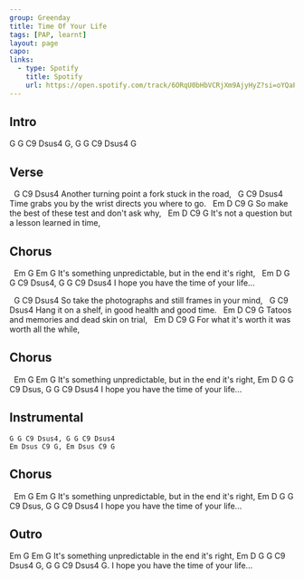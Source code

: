 ```yaml
---
group: Greenday
title: Time Of Your Life
tags: [PAP, learnt]
layout: page
capo: 
links: 
  - type: Spotify
    title: Spotify
    url: https://open.spotify.com/track/6ORqU0bHbVCRjXm9AjyHyZ?si=oYQaP4MQRQuWGTQXAM-tIQ
---
```


## Intro

G G C9 Dsus4 G, G G C9 Dsus4 G

## Verse

&nbsp;    G                    C9           Dsus4
Another turning point a fork stuck in the road,
&nbsp;    G                            C9               Dsus4
Time grabs you by the wrist directs you where to go.
&nbsp;   Em            D          C9                G
So make the best of these test and don't ask why,
&nbsp;   Em       D          C9                G
It's not a question but a lesson learned in time,

## Chorus

&nbsp;     Em             G             Em              G
It's something unpredictable, but in the end it's right,
&nbsp; Em                D            G     G C9 Dsus4, G G C9 Dsus4
I hope you have the time of your life...

&nbsp;    G                        C9                   Dsus4
So take the photographs and still frames in your mind,
&nbsp;    G                       C9                   Dsus4
Hang it on a shelf, in good health and good time.
&nbsp;   Em           D        C9         G
Tatoos and memories and dead skin on trial,
&nbsp;   Em          D            C9            G
For what it's worth it was worth all the while,

## Chorus

&nbsp;     Em             G             Em              G
It's something unpredictable, but in the end it's right,
  Em                D            G     G C9 Dsus, G G C9 Dsus4
I hope you have the time of your life...

## Instrumental

```chordpro
G G C9 Dsus4, G G C9 Dsus4
Em Dsus C9 G, Em Dsus C9 G
```

## Chorus

&nbsp;     Em             G             Em              G
It's something unpredictable, but in the end it's right,
  Em                D            G     G C9 Dsus, G G C9 Dsus4
I hope you have the time of your life...

## Outro

*<quiet>*
      Em           G                 Em       G
It's something unpredictable in the end it's right,
Em                  D            G     G C9 Dsus4 G, G G C9 Dsus4 G.
I hope you have the time of your life...

